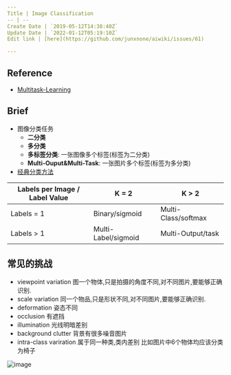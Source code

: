 ```yaml
---
Title | Image Classification
-- | --
Create Date | `2019-05-12T14:38:40Z`
Update Date | `2022-01-12T05:19:10Z`
Edit link | [here](https://github.com/junxnone/aiwiki/issues/61)

---
```

##  Reference

- [Multitask-Learning](https://github.com/mbs0221/Multitask-Learning)

## Brief

- 图像分类任务
  - **二分类**
  - **多分类**
  - **多标签分类**: 一张图像多个标签(标签为二分类)
  - **Multi-Ouput&Multi-Task**: 一张图片多个标签(标签为多分类)
- [经典分类方法](https://junxnone.github.io/aiwiki/#/Classic_Algos?id=classification)


Labels per Image / Label Value | K = 2 | K > 2
-- | -- | --
Labels = 1 | Binary/sigmoid | Multi-Class/softmax
Labels > 1 | Multi-Label/sigmoid | Multi-Output/task



## 常见的挑战

- viewpoint variation 图一个物体,只是拍摄的角度不同,对不同图片,要能够正确识别.
- scale variation 同一个物品,只是形状不同,对不同图片,要能够正确识别.
- deformation 姿态不同
- occlusion 有遮挡
- illumination 光线明暗差别
- background clutter 背景有很多噪音图片
- intra-class variration 属于同一种类,类内差别 比如图片中6个物体均应该分类为椅子

![image](https://user-images.githubusercontent.com/2216970/57583786-a29d9280-7506-11e9-9369-16a55f68e678.png)

